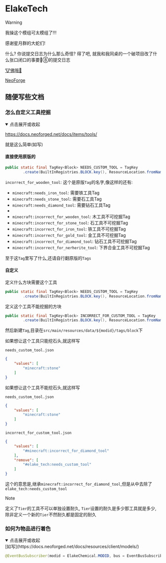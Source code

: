 # ElakeTech

> [!WARNING]
>
> 我操这个模组可太模组了!!!
> 
> 感谢星月群的大蛇们!

什么? 你说提交日志为什么那么奇怪? 得了吧, 就我和我同桌的一个破项目改了什么张口闭口的事要🐓⑧的提交日志

[🐮佛哦🐔](//neoforged.net/)

[NeoForge](//neoforged.net/)

## 随便写些文档

### 怎么自定义工具挖掘
<details open>
<summary>点击展开或收起</summary>

https://docs.neoforged.net/docs/items/tools/

就是这么简单(如写)

#### 直接使用原版的

```java
public static final TagKey<Block> NEEDS_CUSTOM_TOOL = TagKey
        .create(BuiltInRegistries.BLOCK.key(), ResourceLocation.fromNamespaceAndPath("minecraft", "incorrect_for_wooden_tool"));
```

`incorrect_for_wooden_tool`: 这个是原版`Tag`的名字,像这样的还有:

* `minecraft:needs_iron_tool`: 需要铁工具Tag
* `minecraft:needs_stone_tool`: 需要石工具Tag
* `minecraft:needs_diamond_tool`: 需要钻石工具Tag
*
* `minecraft:incorrect_for_wooden_tool`: 木工具不可挖掘Tag
* `minecraft:incorrect_for_stone_tool`: 石工具不可挖掘Tag
* `minecraft:incorrect_for_iron_tool`: 铁工具不可挖掘Tag
* `minecraft:incorrect_for_gold_tool`: 金工具不可挖掘Tag
* `minecraft:incorrect_for_diamond_tool`: 钻石工具不可挖掘Tag
* `minecraft:incorrect_for_nerherite_tool`: 下界合金工具不可挖掘Tag

至于这`Tag`里写了什么,还请自行翻原版的`Tags`

#### 自定义

定义什么方块需要这个工具

```java
public static final TagKey<Block> NEEDS_CUSTOM_TOOL = TagKey
        .create(BuiltInRegistries.BLOCK.key(), ResourceLocation.fromNamespaceAndPath(ElakeChemical.ModID, "needs_custom_tool"));
```

定义这个工具不能挖掘的方块

```java
public static final TagKey<Block> INCORRECT_FOR_CUSTOM_TOOL = TagKey
        .create(BuiltInRegistries.BLOCK.key(), ResourceLocation.fromNamespaceAndPath(ElakeChemical.ModID, "incorrect_for_custom_tool"));
```

然后新建`Tag`,目录在`src/main/resources/data/${modid}/tags/block`下

如果想让这个工具只能挖石头,就这样写

`needs_custom_tool.json`

```json
{
    "values": [
        "minecraft:stone"
    ]
}
```

如果想让这个工具不能挖石头,就这样写

`needs_custom_tool.json`

```json
{
    "values": [
        "minecraft:stone"
    ]
}
```

`incorrect_for_custom_tool.json`

```json
{
    "values": [
        "#minecraft:incorrect_for_diamond_tool"
    ],
    "remove": [
        "#elake_tech:needs_custom_tool"
    ]
}
```

这个的意思是,继承`minecraft:incorrect_for_diamond_tool`,但是从中去除了`elake_tech:needs_custom_tool`

> [!NOTE]
> 
> 定义了`Tier`的工具不可以单独设置耐久, `Tier`设置的耐久是多少那工具就是多少, 除非定义一个新的`Tier`不然耐久都是固定的耐久

</details>

### 如何为物品进行着色

<details open>
<summary>点击展开或收起</summary>
[如写](https://docs.neoforged.net/docs/resources/client/models/)

```java
@EventBusSubscriber(modid = ElakeChemical.MODID, bus = EventBusSubscriber.Bus.MOD, value = Dist.CLIENT)
```
</details>
